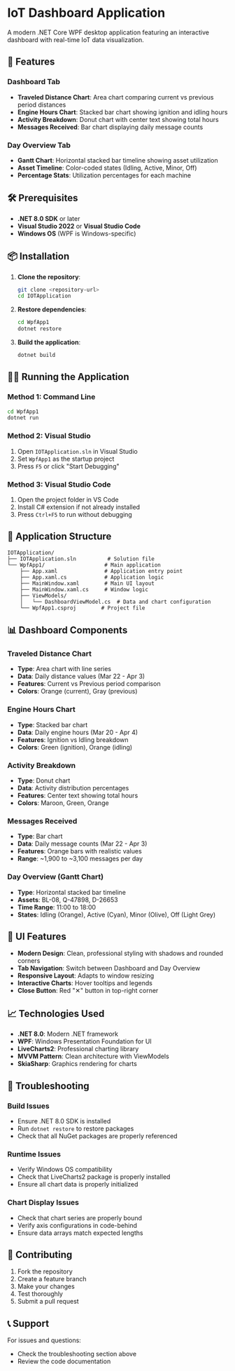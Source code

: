 # IoT Dashboard Application

A modern .NET Core WPF desktop application featuring an interactive dashboard with real-time IoT data visualization.

## 🚀 Features

### Dashboard Tab
- **Traveled Distance Chart**: Area chart comparing current vs previous period distances
- **Engine Hours Chart**: Stacked bar chart showing ignition and idling hours
- **Activity Breakdown**: Donut chart with center text showing total hours
- **Messages Received**: Bar chart displaying daily message counts

### Day Overview Tab
- **Gantt Chart**: Horizontal stacked bar timeline showing asset utilization
- **Asset Timeline**: Color-coded states (Idling, Active, Minor, Off)
- **Percentage Stats**: Utilization percentages for each machine

## 🛠️ Prerequisites

- **.NET 8.0 SDK** or later
- **Visual Studio 2022** or **Visual Studio Code**
- **Windows OS** (WPF is Windows-specific)

## 📦 Installation

1. **Clone the repository**:
   ```bash
   git clone <repository-url>
   cd IOTApplication
   ```

2. **Restore dependencies**:
   ```bash
   cd WpfApp1
   dotnet restore
   ```

3. **Build the application**:
   ```bash
   dotnet build
   ```

## 🏃‍♂️ Running the Application

### Method 1: Command Line
```bash
cd WpfApp1
dotnet run
```

### Method 2: Visual Studio
1. Open `IOTApplication.sln` in Visual Studio
2. Set `WpfApp1` as the startup project
3. Press `F5` or click "Start Debugging"

### Method 3: Visual Studio Code
1. Open the project folder in VS Code
2. Install C# extension if not already installed
3. Press `Ctrl+F5` to run without debugging

## 🎯 Application Structure

```
IOTApplication/
├── IOTApplication.sln          # Solution file
└── WpfApp1/                   # Main application
    ├── App.xaml               # Application entry point
    ├── App.xaml.cs            # Application logic
    ├── MainWindow.xaml        # Main UI layout
    ├── MainWindow.xaml.cs     # Window logic
    ├── ViewModels/
    │   └── DashboardViewModel.cs  # Data and chart configuration
    └── WpfApp1.csproj        # Project file
```

## 📊 Dashboard Components

### Traveled Distance Chart
- **Type**: Area chart with line series
- **Data**: Daily distance values (Mar 22 - Apr 3)
- **Features**: Current vs Previous period comparison
- **Colors**: Orange (current), Gray (previous)

### Engine Hours Chart
- **Type**: Stacked bar chart
- **Data**: Daily engine hours (Mar 20 - Apr 4)
- **Features**: Ignition vs Idling breakdown
- **Colors**: Green (ignition), Orange (idling)

### Activity Breakdown
- **Type**: Donut chart
- **Data**: Activity distribution percentages
- **Features**: Center text showing total hours
- **Colors**: Maroon, Green, Orange

### Messages Received
- **Type**: Bar chart
- **Data**: Daily message counts (Mar 22 - Apr 3)
- **Features**: Orange bars with realistic values
- **Range**: ~1,900 to ~3,100 messages per day

### Day Overview (Gantt Chart)
- **Type**: Horizontal stacked bar timeline
- **Assets**: BL-08, Q-47898, D-26653
- **Time Range**: 11:00 to 18:00
- **States**: Idling (Orange), Active (Cyan), Minor (Olive), Off (Light Grey)

## 🎨 UI Features

- **Modern Design**: Clean, professional styling with shadows and rounded corners
- **Tab Navigation**: Switch between Dashboard and Day Overview
- **Responsive Layout**: Adapts to window resizing
- **Interactive Charts**: Hover tooltips and legends
- **Close Button**: Red "✕" button in top-right corner

## 📈 Technologies Used

- **.NET 8.0**: Modern .NET framework
- **WPF**: Windows Presentation Foundation for UI
- **LiveCharts2**: Professional charting library
- **MVVM Pattern**: Clean architecture with ViewModels
- **SkiaSharp**: Graphics rendering for charts

## 🔧 Troubleshooting

### Build Issues
- Ensure .NET 8.0 SDK is installed
- Run `dotnet restore` to restore packages
- Check that all NuGet packages are properly referenced

### Runtime Issues
- Verify Windows OS compatibility
- Check that LiveCharts2 package is properly installed
- Ensure all chart data is properly initialized

### Chart Display Issues
- Check that chart series are properly bound
- Verify axis configurations in code-behind
- Ensure data arrays match expected lengths


## 🤝 Contributing

1. Fork the repository
2. Create a feature branch
3. Make your changes
4. Test thoroughly
5. Submit a pull request

## 📞 Support

For issues and questions:
- Check the troubleshooting section above
- Review the code documentation